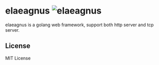 # elaeagnus ![elaeagnus](https://rawgithub.com/go-elaeagnus/elaeagnus/master/etc/elaeagnus.png)

elaeagnus is a golang web framework, support both http server and tcp server.

## License

MIT License
